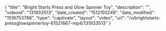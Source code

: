 {
    "title": "Bright Starts Press and Glow Spinner Toy",
    "description": "",
    "videoid": "131933513",
    "date_created": "1512150249",
    "date_modified": "1516753788",
    "type": "captivate",
    "layout": "video",
    "url": "\/v\/brightstarts-pressglowspinnertoy-61521667-mp4\/131933513"
}